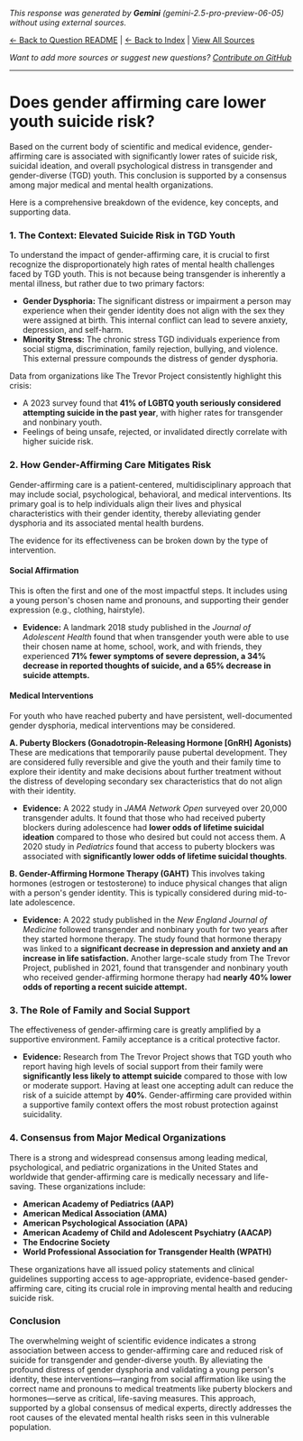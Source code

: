 <!-- 
Generated by: gemini
Model: gemini-2.5-pro-preview-06-05
Prompt type: default
Generated at: 2025-06-13T09:28:54.098728
-->

*This response was generated by **Gemini** (gemini-2.5-pro-preview-06-05) without using external sources.*

[← Back to Question README](README.md) | [← Back to Index](../README.md) | [View All Sources](../allsources.md)

*Want to add more sources or suggest new questions? [Contribute on GitHub](https://github.com/justinwest/SuggestedSources)*

---

# Does gender affirming care lower youth suicide risk?

Based on the current body of scientific and medical evidence, gender-affirming care is associated with significantly lower rates of suicide risk, suicidal ideation, and overall psychological distress in transgender and gender-diverse (TGD) youth. This conclusion is supported by a consensus among major medical and mental health organizations.

Here is a comprehensive breakdown of the evidence, key concepts, and supporting data.

### 1. The Context: Elevated Suicide Risk in TGD Youth

To understand the impact of gender-affirming care, it is crucial to first recognize the disproportionately high rates of mental health challenges faced by TGD youth. This is not because being transgender is inherently a mental illness, but rather due to two primary factors:

*   **Gender Dysphoria:** The significant distress or impairment a person may experience when their gender identity does not align with the sex they were assigned at birth. This internal conflict can lead to severe anxiety, depression, and self-harm.
*   **Minority Stress:** The chronic stress TGD individuals experience from social stigma, discrimination, family rejection, bullying, and violence. This external pressure compounds the distress of gender dysphoria.

Data from organizations like The Trevor Project consistently highlight this crisis:
*   A 2023 survey found that **41% of LGBTQ youth seriously considered attempting suicide in the past year**, with higher rates for transgender and nonbinary youth.
*   Feelings of being unsafe, rejected, or invalidated directly correlate with higher suicide risk.

### 2. How Gender-Affirming Care Mitigates Risk

Gender-affirming care is a patient-centered, multidisciplinary approach that may include social, psychological, behavioral, and medical interventions. Its primary goal is to help individuals align their lives and physical characteristics with their gender identity, thereby alleviating gender dysphoria and its associated mental health burdens.

The evidence for its effectiveness can be broken down by the type of intervention.

#### **Social Affirmation**

This is often the first and one of the most impactful steps. It includes using a young person's chosen name and pronouns, and supporting their gender expression (e.g., clothing, hairstyle).

*   **Evidence:** A landmark 2018 study published in the *Journal of Adolescent Health* found that when transgender youth were able to use their chosen name at home, school, work, and with friends, they experienced **71% fewer symptoms of severe depression, a 34% decrease in reported thoughts of suicide, and a 65% decrease in suicide attempts.**

#### **Medical Interventions**

For youth who have reached puberty and have persistent, well-documented gender dysphoria, medical interventions may be considered.

**A. Puberty Blockers (Gonadotropin-Releasing Hormone [GnRH] Agonists)**
These are medications that temporarily pause pubertal development. They are considered fully reversible and give the youth and their family time to explore their identity and make decisions about further treatment without the distress of developing secondary sex characteristics that do not align with their identity.

*   **Evidence:** A 2022 study in *JAMA Network Open* surveyed over 20,000 transgender adults. It found that those who had received puberty blockers during adolescence had **lower odds of lifetime suicidal ideation** compared to those who desired but could not access them. A 2020 study in *Pediatrics* found that access to puberty blockers was associated with **significantly lower odds of lifetime suicidal thoughts**.

**B. Gender-Affirming Hormone Therapy (GAHT)**
This involves taking hormones (estrogen or testosterone) to induce physical changes that align with a person's gender identity. This is typically considered during mid-to-late adolescence.

*   **Evidence:** A 2022 study published in the *New England Journal of Medicine* followed transgender and nonbinary youth for two years after they started hormone therapy. The study found that hormone therapy was linked to a **significant decrease in depression and anxiety and an increase in life satisfaction.** Another large-scale study from The Trevor Project, published in 2021, found that transgender and nonbinary youth who received gender-affirming hormone therapy had **nearly 40% lower odds of reporting a recent suicide attempt.**

### 3. The Role of Family and Social Support

The effectiveness of gender-affirming care is greatly amplified by a supportive environment. Family acceptance is a critical protective factor.

*   **Evidence:** Research from The Trevor Project shows that TGD youth who report having high levels of social support from their family were **significantly less likely to attempt suicide** compared to those with low or moderate support. Having at least one accepting adult can reduce the risk of a suicide attempt by **40%**. Gender-affirming care provided within a supportive family context offers the most robust protection against suicidality.

### 4. Consensus from Major Medical Organizations

There is a strong and widespread consensus among leading medical, psychological, and pediatric organizations in the United States and worldwide that gender-affirming care is medically necessary and life-saving. These organizations include:

*   **American Academy of Pediatrics (AAP)**
*   **American Medical Association (AMA)**
*   **American Psychological Association (APA)**
*   **American Academy of Child and Adolescent Psychiatry (AACAP)**
*   **The Endocrine Society**
*   **World Professional Association for Transgender Health (WPATH)**

These organizations have all issued policy statements and clinical guidelines supporting access to age-appropriate, evidence-based gender-affirming care, citing its crucial role in improving mental health and reducing suicide risk.

### Conclusion

The overwhelming weight of scientific evidence indicates a strong association between access to gender-affirming care and reduced risk of suicide for transgender and gender-diverse youth. By alleviating the profound distress of gender dysphoria and validating a young person's identity, these interventions—ranging from social affirmation like using the correct name and pronouns to medical treatments like puberty blockers and hormones—serve as critical, life-saving measures. This approach, supported by a global consensus of medical experts, directly addresses the root causes of the elevated mental health risks seen in this vulnerable population.
